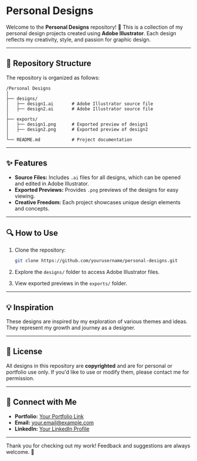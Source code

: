 # Personal Designs

Welcome to the **Personal Designs** repository! 🎨 This is a collection of my personal design projects created using **Adobe Illustrator**. Each design reflects my creativity, style, and passion for graphic design.

---

## 📁 Repository Structure

The repository is organized as follows:

```
/Personal Designs
│
├── designs/
│   ├── design1.ai       # Adobe Illustrator source file
│   ├── design2.ai       # Adobe Illustrator source file
│
├── exports/
│   ├── design1.png      # Exported preview of design1
│   ├── design2.png      # Exported preview of design2
│
└── README.md            # Project documentation
```

---

## ✨ Features

- **Source Files:** Includes `.ai` files for all designs, which can be opened and edited in Adobe Illustrator.
- **Exported Previews:** Provides `.png` previews of the designs for easy viewing.
- **Creative Freedom:** Each project showcases unique design elements and concepts.

---

## 🔍 How to Use

1. Clone the repository:
   ```bash
   git clone https://github.com/yourusername/personal-designs.git
   ```

2. Explore the `designs/` folder to access Adobe Illustrator files.
3. View exported previews in the `exports/` folder.

---

## 💡 Inspiration

These designs are inspired by my exploration of various themes and ideas. They represent my growth and journey as a designer.

---

## 📜 License

All designs in this repository are **copyrighted** and are for personal or portfolio use only. If you'd like to use or modify them, please contact me for permission.

---

## 🌟 Connect with Me

- **Portfolio:** [Your Portfolio Link](https://yourportfolio.com)
- **Email:** [your.email@example.com](mailto:your.email@example.com)
- **LinkedIn:** [Your LinkedIn Profile](https://linkedin.com/in/yourprofile)

---

Thank you for checking out my work! Feedback and suggestions are always welcome. 🚀
